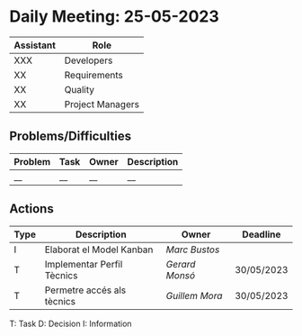 # Daily Meeting: 25-05-2023

| Assistant | Role             |  
|-----------|------------------|
| XXX       | Developers       |   
| XX        | Requirements     |  
| XX        | Quality          |
| XX        | Project Managers |

## Problems/Difficulties

| Problem | Task | Owner | Description |
|---------|------|-------|-------------|
| __      | __   | __    | __          |

## Actions

| Type | Description                | Owner          | Deadline |
|------|----------------------------|----------------|--------|
| I    | Elaborat el Model Kanban   | _Marc Bustos_  | |
| T    | Implementar Perfil Tècnics | _Gerard Monsó_ | 30/05/2023 |
| T    | Permetre accés als tècnics | _Guillem Mora_ | 30/05/2023 |




T: Task
D: Decision
I: Information